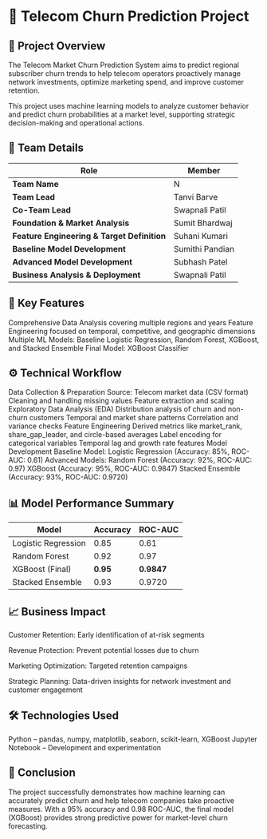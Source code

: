 # 📘 Telecom Churn Prediction Project


## 🧠 Project Overview

The Telecom Market Churn Prediction System aims to predict regional subscriber churn trends to help telecom operators proactively manage network investments, optimize marketing spend, and improve customer retention.

This project uses machine learning models to analyze customer behavior and predict churn probabilities at a market level, supporting strategic decision-making and operational actions.

## 👥 Team Details

| Role                                        | Member          |
| ------------------------------------------- | --------------- |
| **Team Name**                               | N               |
| **Team Lead**                               | Tanvi Barve     |
| **Co-Team Lead**                            | Swapnali Patil  |
| **Foundation & Market Analysis**            | Sumit Bhardwaj  |
| **Feature Engineering & Target Definition** | Suhani Kumari   |
| **Baseline Model Development**              | Sumithi Pandian |
| **Advanced Model Development**              | Subhash Patel   |
| **Business Analysis & Deployment**          | Swapnali Patil  |


## 🚀 Key Features

Comprehensive Data Analysis covering multiple regions and years
Feature Engineering focused on temporal, competitive, and geographic dimensions
Multiple ML Models: Baseline Logistic Regression, Random Forest, XGBoost, and Stacked Ensemble
Final Model: XGBoost Classifier

## ⚙️ Technical Workflow

Data Collection & Preparation
Source: Telecom market data (CSV format)
Cleaning and handling missing values
Feature extraction and scaling
Exploratory Data Analysis (EDA)
Distribution analysis of churn and non-churn customers
Temporal and market share patterns
Correlation and variance checks
Feature Engineering
Derived metrics like market_rank, share_gap_leader, and circle-based averages
Label encoding for categorical variables
Temporal lag and growth rate features
Model Development
Baseline Model: Logistic Regression (Accuracy: 85%, ROC-AUC: 0.61)
Advanced Models:
Random Forest (Accuracy: 92%, ROC-AUC: 0.97)
XGBoost (Accuracy: 95%, ROC-AUC: 0.9847)
Stacked Ensemble (Accuracy: 93%, ROC-AUC: 0.9720)


## 📊 Model Performance Summary

| Model               | Accuracy | ROC-AUC    |
| ------------------- | -------- | ---------- |
| Logistic Regression | 0.85     | 0.61       |
| Random Forest       | 0.92     | 0.97       |
| XGBoost (Final)     | **0.95** | **0.9847** |
| Stacked Ensemble    | 0.93     | 0.9720     |


## 📈 Business Impact

Customer Retention: Early identification of at-risk segments

Revenue Protection: Prevent potential losses due to churn

Marketing Optimization: Targeted retention campaigns

Strategic Planning: Data-driven insights for network investment and customer engagement


## 🛠️ Technologies Used

Python – pandas, numpy, matplotlib, seaborn, scikit-learn, XGBoost
Jupyter Notebook – Development and experimentation


## 🏁 Conclusion

The project successfully demonstrates how machine learning can accurately predict churn and help telecom companies take proactive measures. With a 95% accuracy and 0.98 ROC-AUC, the final model (XGBoost) provides strong predictive power for market-level churn forecasting.
